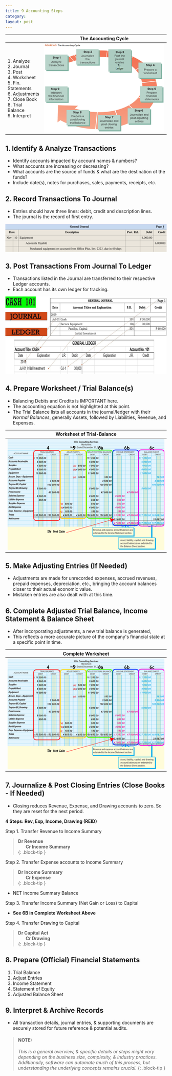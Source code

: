```yaml
---
title: 9 Accounting Steps
category: 
layout: post
---
```


||The Accounting Cycle|
|:-|:-:|
|1. Analyze<br>2. Journal<br>3. Post<br>4. Worksheet<br>5. Fin. Statements<br>6. Adjustments<br>7. Close Book<br>8. Trial Balance<br>9. Interpret|![Accounting Cycle Flowhart](/assets/mc-graw-accounting-course/images/cir.act.cycle.85.png)|


## 1. Identify & Analyze Transactions

- Identify accounts impacted by account names & numbers?
- What accounts are increasing or decreasing? 
- What accounts are the source of funds & what are the destination of the funds?
- Include date(s), notes for purchases, sales, payments, receipts, etc.

## 2. Record Transactions To Journal

- Entries should have three lines: debit, credit and description lines.
- The journal is the record of first entry.

![example journal entry](/assets/mc-graw-accounting-course/images/example.journal.entry.png)

## 3. Post Transactions From Journal To Ledger

- Transactions listed in the Journal are transferred to their respective Ledger accounts.
- Each account has its own ledger for tracking.

![example ledger](/assets/misc/post.2.ledger.jpg)

## 4. Prepare Worksheet / Trial Balance(s)

- Balancing Debits and Credits is IMPORTANT here. 
- The accounting equation is not highlighted at this point.
- The Trial Balance lists all accounts in the journal/ledger with their *Normal Balances*, generally Assets, followed by Liabilities, Revenue, and Expenses. 

|Worksheet of Trial-Balance|
|:-:|
|![Worksheet](/assets/mc-graw-accounting-course/images/fig5.8f.preparation.of.bs.w.Circles.png)|

## 5. Make Adjusting Entries (If Needed)

- Adjustments are made for unrecorded expenses, accrued revenues, prepaid expenses, depreciation, etc., bringing the account balances closer to their actual economic value.
- Mistaken entries are also dealt with at this time.

## 6. Complete Adjusted Trial Balance, Income Statement & Balance Sheet

- After incorporating adjustments, a new trial balance is generated,
- This reflects a more accurate picture of the company's financial state at a specific point in time.

|Complete Worksheet|
|:-:|
|![Worksheet](/assets/mc-graw-accounting-course/images/fig5.8f.preparation.of.bs.w.Circles.png)|

## 7. Journalize & Post Closing Entries (Close Books - If Needed)

- Closing reduces Revenue, Expense, and Drawing accounts to zero. So they are reset for the next period.   

**4 Steps: Rev, Exp, Income, Drawing (REID)**      

Step 1. Transfer Revenue to Income Summary  

> **Dr Revenue**  
> &nbsp;&nbsp;&nbsp;&nbsp;&nbsp; **Cr Income Summary**  
{: .block-tip }

Step 2. Transfer Expense accounts to Income Summary   

> **Dr Income Summary**  
> &nbsp;&nbsp;&nbsp;&nbsp;&nbsp; **Cr Expense**  
{: .block-tip } 

- NET Income Summary Balance  

Step 3. Transfer Income Summary (Net Gain or Loss) to Capital    

- **See 6B in Complete Worksheet Above**

Step 4. Transfer Drawing to Capital    

> **Dr Capital Act**  
> &nbsp;&nbsp;&nbsp;&nbsp;&nbsp; **Cr Drawing**  
{: .block-tip }

  

## 8. Prepare (Official) Financial Statements

1. Trial Balance
2. Adjust Entries
3. Income Statement
4. Statement of Equity
5. Adjusted Balance Sheet


## 9. Interpret & Archive Records

- All transaction details, journal entries, & supporting documents are securely stored for future reference & potential audits.

> #### NOTE: 
> *This is a general overview, & specific details or steps might vary depending on the business size, complexity, & industry practices. Additionally, software can automate much of this process, but understanding the underlying concepts remains crucial.*
{: .block-tip }